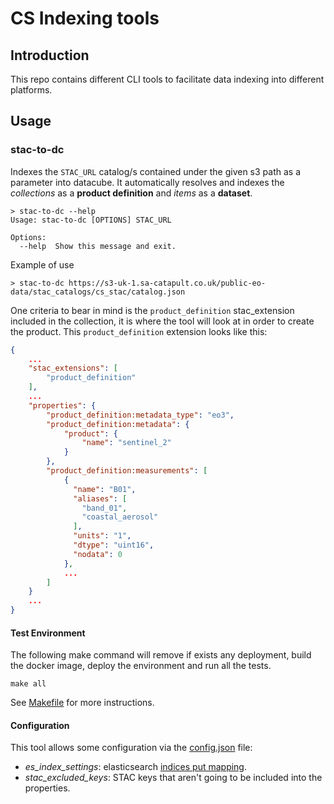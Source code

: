 # CS Indexing tools

## Introduction

This repo contains different CLI tools to facilitate data indexing into different platforms.

## Usage
### stac-to-dc

Indexes the `STAC_URL` catalog/s contained under the given s3 path as a parameter into datacube. It automatically 
resolves and indexes the *collections* as a **product definition** and *items* as a **dataset**.


```
> stac-to-dc --help
Usage: stac-to-dc [OPTIONS] STAC_URL

Options:
  --help  Show this message and exit.
```

Example of use
```
> stac-to-dc https://s3-uk-1.sa-catapult.co.uk/public-eo-data/stac_catalogs/cs_stac/catalog.json
```

One criteria to bear in mind is the `product_definition` stac_extension included in the collection, it
is where the tool will look at in order to create the product. This `product_definition` extension looks like this:

```json
{
    ...
    "stac_extensions": [
        "product_definition"
    ],
    ...
    "properties": {
        "product_definition:metadata_type": "eo3",
        "product_definition:metadata": {
            "product": {
                "name": "sentinel_2"
            }
        },
        "product_definition:measurements": [
            {
              "name": "B01",
              "aliases": [
                "band_01",
                "coastal_aerosol"
              ],
              "units": "1",
              "dtype": "uint16",
              "nodata": 0
            },
            ...
        ]
    }
    ...
}
```

#### Test Environment

The following make command will remove if exists any deployment, build the docker image, deploy the environment and run
all the tests.
```
make all
```

See [Makefile](./Makefile) for more instructions.

#### Configuration

This tool allows some configuration via the [config.json](./src/stac_to_es/config.json) file:
- _es_index_settings_: elasticsearch [indices put mapping](https://www.elastic.co/guide/en/elasticsearch/reference/master/indices-put-mapping.html).
- _stac_excluded_keys_: STAC keys that aren't going to be included into the properties.
